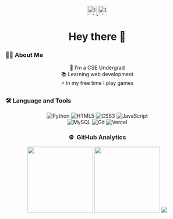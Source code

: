 <div align="center">
  <img height="150"
</div>

<div align="center">
  <a href="https://www.linkedin.com/in/meet-thakur/" target="_blank">
    <img src="https://img.shields.io/static/v1?message=LinkedIn&logo=linkedin&label=&color=0077B5&logoColor=white&labelColor=&style=for-the-badge" height="25" alt="linkedin logo"  />
  </a>
  <a href="https://t.me/Meet_thakur" target="_blank">
    <img src="https://img.shields.io/static/v1?message=Telegram&logo=telegram&label=&color=2CA5E0&logoColor=white&labelColor=&style=for-the-badge" height="25" alt="telegram logo"  />
  </a>
</div>



<h1 align="center">Hey there 👋</h1>

<h3 align="left">👩‍💻  About Me</h3>


  🔭 I’m a CSE Undergrad<br>
  📚 Learning web development<br> 
  ⚡ In my free time I play games


<h3 align="left">🛠 Language and Tools</h3>

![Python](https://img.shields.io/badge/python-3670A0?style=for-the-badge&logo=python&logoColor=ffdd54) 
![HTML5](https://img.shields.io/badge/html5-%23E34F26.svg?style=for-the-badge&logo=html5&logoColor=white) 
![CSS3](https://img.shields.io/badge/css3-%231572B6.svg?style=for-the-badge&logo=css3&logoColor=white) 
![JavaScript](https://img.shields.io/badge/javascript-%23323330.svg?style=for-the-badge&logo=javascript&logoColor=%23F7DF1E) 	
![MySQL](https://img.shields.io/badge/mysql-%2300f.svg?style=for-the-badge&logo=mysql&logoColor=white) 
![Git](https://img.shields.io/badge/git-%23F05033.svg?style=for-the-badge&logo=git&logoColor=white) 
![Vercel](https://img.shields.io/badge/vercel-%23000000.svg?style=for-the-badge&logo=vercel&logoColor=white)


### ⚙️ &nbsp;GitHub Analytics
<p align="center">
<img height="180em" src="https://github-readme-stats-eight-theta.vercel.app/api?username=MeetThakur&show_icons=true&theme=algolia&include_all_commits=true&count_private=true&exclude_repo=Bday"/>
  
  <img height="180em" src="https://github-readme-stats-eight-theta.vercel.app/api/top-langs/?username=MeetThakur&layout=small&langs_count=8&theme=algolia"/>
  
<img src="https://streak-stats.demolab.com?user=MeetThakur&theme=dark"/>
</p>
